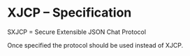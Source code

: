 # XJCP – Specification

SXJCP = Secure Extensible JSON Chat Protocol

Once specified the protocol should be used instead of XJCP.
